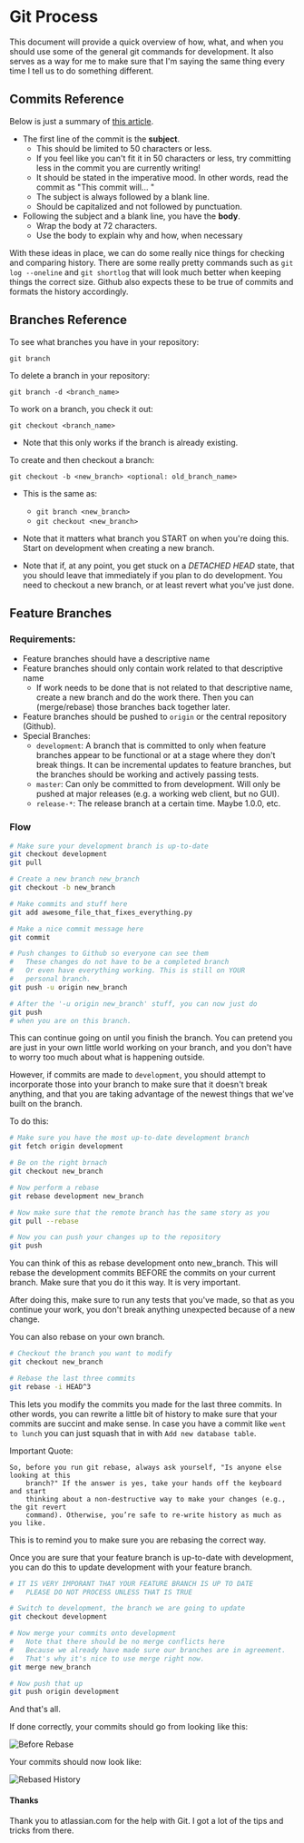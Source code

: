 # Git Process

This document will provide a quick overview of how, what, and when you should use some of the general git commands for development. It also serves as a way for me to make sure that I'm saying the same thing every time I tell us to do something different.

## Commits Reference

Below is just a summary of [this article](http://chris.beams.io/posts/git-commit/).

* The first line of the commit is the **subject**.
    * This should be limited to 50 characters or less.
    * If you feel like you can't fit it in 50 characters or less, try committing less in the commit you are currently writing!
    * It should be stated in the imperative mood. In other words, read the commit as "This commit will... <insert subject>"
    * The subject is always followed by a blank line.
    * Should be capitalized and not followed by punctuation.
* Following the subject and a blank line, you have the **body**.
    * Wrap the body at 72 characters.
    * Use the body to explain why and how, when necessary

With these ideas in place, we can do some really nice things for checking and comparing history. There are some really pretty commands such as `git log --oneline` and `git shortlog` that will look much better when keeping things the correct size. Github also expects these to be true of commits and formats the history accordingly.

## Branches Reference

To see what branches you have in your repository:

`git branch`

To delete a branch in your repository:

`git branch -d <branch_name>`

To work on a branch, you check it out:

`git checkout <branch_name>`

* Note that this only works if the branch is already existing.

To create and then checkout a branch:

`git checkout -b <new_branch> <optional: old_branch_name>`

* This is the same as:
    * `git branch <new_branch>`
    * `git checkout <new_branch>`

* Note that it matters what branch you START on when you're doing this. Start on development when creating a new branch.
* Note that if, at any point, you get stuck on a *DETACHED HEAD* state, that you should leave that immediately if you plan to do development. You need to checkout a new branch, or at least revert what you've just done.

## Feature Branches

### Requirements:

- Feature branches should have a descriptive name
- Feature branches should only contain work related to that descriptive name
    - If work needs to be done that is not related to that descriptive name, create a new branch and do the work there. Then you can (merge/rebase) those branches back together later.
- Feature branches should be pushed to `origin` or the central repository (Github).
- Special Branches:
    - `development`: A branch that is committed to only when feature branches appear to be functional or at a stage where they don't break things. It can be incremental updates to feature branches, but the branches should be working and actively passing tests.
    - `master`: Can only be committed to from development. Will only be pushed at major releases (e.g. a working web client, but no GUI).
    - `release-*`: The release branch at a certain time. Maybe 1.0.0, etc.

### Flow

```bash
# Make sure your development branch is up-to-date
git checkout development
git pull

# Create a new branch new_branch
git checkout -b new_branch

# Make commits and stuff here
git add awesome_file_that_fixes_everything.py

# Make a nice commit message here
git commit

# Push changes to Github so everyone can see them
#   These changes do not have to be a completed branch
#   Or even have everything working. This is still on YOUR
#   personal branch.
git push -u origin new_branch

# After the '-u origin new_branch' stuff, you can now just do
git push
# when you are on this branch.
```

This can continue going on until you finish the branch. You can pretend you are just in your own little world working on your branch, and you don't have to worry too much about what is happening outside.

However, if commits are made to `development`, you should attempt to incorporate those into your branch to make sure that it doesn't break anything, and that you are taking advantage of the newest things that we've built on the branch.

To do this:

```bash
# Make sure you have the most up-to-date development branch
git fetch origin development

# Be on the right brnach
git checkout new_branch

# Now perform a rebase
git rebase development new_branch

# Now make sure that the remote branch has the same story as you
git pull --rebase

# Now you can push your changes up to the repository
git push
```

You can think of this as rebase development onto new_branch. This will rebase the development commits BEFORE the commits on your current branch. Make sure that you do it this way. It is very important.

After doing this, make sure to run any tests that you've made, so that as you continue your work, you don't break anything unexpected because of a new change.

You can also rebase on your own branch.

```bash
# Checkout the branch you want to modify
git checkout new_branch

# Rebase the last three commits
git rebase -i HEAD^3
```

This lets you modify the commits you made for the last three commits. In other words, you can rewrite a little bit of history to make sure that your commits are succint and make sense. In case you have a commit like `went to lunch` you can just squash that in with `Add new database table`.

Important Quote:

```
So, before you run git rebase, always ask yourself, "Is anyone else looking at this
    branch?" If the answer is yes, take your hands off the keyboard and start
    thinking about a non-destructive way to make your changes (e.g., the git revert
    command). Otherwise, you’re safe to re-write history as much as you like.
```

This is to remind you to make sure you are rebasing the correct way.

Once you are sure that your feature branch is up-to-date with development, you can do this to update development with your feature branch.

```bash
# IT IS VERY IMPORANT THAT YOUR FEATURE BRANCH IS UP TO DATE
#   PLEASE DO NOT PROCESS UNLESS THAT IS TRUE

# Switch to development, the branch we are going to update
git checkout development

# Now merge your commits onto development
#   Note that there should be no merge conflicts here
#   Because we already have made sure our branches are in agreement.
#   That's why it's nice to use merge right now.
git merge new_branch

# Now push that up
git push origin development
```

And that's all. 

If done correctly, your commits should go from looking like this:

![Before Rebase](https://www.atlassian.com/git/images/tutorials/advanced/merging-vs-rebasing/01.svg)

Your commits should now look like:

![Rebased History](https://www.atlassian.com/git/images/tutorials/advanced/merging-vs-rebasing/03.svg)

#### Thanks

Thank you to atlassian.com for the help with Git. I got a lot of the tips and tricks from there.
